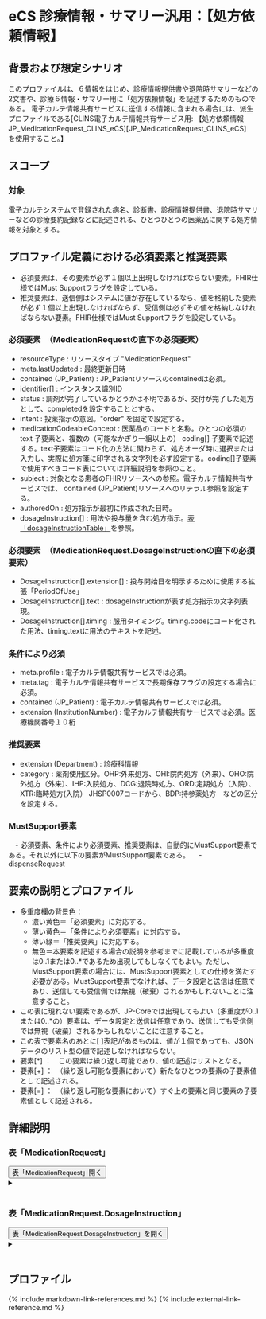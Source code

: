 
# eCS 診療情報・サマリー汎用：【処方依頼情報】

## 背景および想定シナリオ
このプロファイルは、６情報をはじめ、診療情報提供書や退院時サマリーなどの2文書や、診療６情報・サマリー用に「処方依頼情報」を記述するためのものである。
電子カルテ情報共有サービスに送信する情報に含まれる場合には、派生プロファイルである[CLINS電子カルテ情報共有サービス用: 【処方依頼情報　JP_MedicationRequest_CLINS_eCS][JP_MedicationRequest_CLINS_eCS]　を使用すること。】

## スコープ

### 対象
電子カルテシステムで登録された病名、診断書、診療情報提供書、退院時サマリーなどの診療要約記録などに記述される、ひとつひとつの医薬品に関する処方情報を対象とする。


## プロファイル定義における必須要素と推奨要素
  - 必須要素は、その要素が必ず１個以上出現しなければならない要素。FHIR仕様ではMust Supportフラグを設定している。
  - 推奨要素は、送信側はシステムに値が存在しているなら、値を格納した要素が必ず１個以上出現しなければならず、受信側は必ずその値を格納しなければならない要素。FHIR仕様ではMust Supportフラグを設定している。

### 必須要素　（MedicationRequestの直下の必須要素）
  - resourceType : リソースタイプ "MedicationRequest"
  - meta.lastUpdated : 最終更新日時
  - contained (JP_Patient) : JP_Patientリソースのcontainedは必須。
  - identifier[] : インスタンス識別ID
  - status : 調剤が完了しているかどうかは不明であるが、交付が完了した処方として、completedを設定することとする。
  - intent : 投薬指示の意図。"order" を固定で設定する。
  - medicationCodeableConcept : 医薬品のコードと名称。ひとつの必須の text 子要素と、複数の（可能なかぎり一組以上の） coding[] 子要素で記述する。text子要素はコード化の方法に関わらず、処方オーダ時に選択または入力し、実際に処方箋に印字される文字列を必ず設定する。coding[]子要素で使用すべきコード表については詳細説明を参照のこと。
  - subject : 対象となる患者のFHIRリソースへの参照。電子カルテ情報共有サービスでは、 contained (JP_Patient)リソースへのリテラル参照を設定する。
  - authoredOn : 処方指示が最初に作成された日時。
  - dosageInstruction[] : 用法や投与量を含む処方指示。<a href="#dosageInstructionTable">表「dosageInstructionTable」</a>を参照。

### 必須要素　（MedicationRequest.DosageInstructionの直下の必須要素）
  - DosageInstruction[].extension[] : 投与開始日を明示するために使用する拡張「PeriodOfUse」
  - DosageInstruction[].text : dosageInstructionが表す処方指示の文字列表現。
  - DosageInstruction[].timing : 服用タイミング。timing.codeにコード化された用法、timing.textに用法のテキストを記述。

### 条件により必須
  - meta.profile : 電子カルテ情報共有サービスでは必須。
  - meta.tag : 電子カルテ情報共有サービスで長期保存フラグの設定する場合に必須。
  - contained (JP_Patient) :  電子カルテ情報共有サービスでは必須。
  - extension (InstitutionNumber) : 電子カルテ情報共有サービスでは必須。医療機関番号１０桁

### 推奨要素
  - extension (Department) : 診療科情報
  - category : 薬剤使用区分。OHP:外来処方、OHI:院内処方（外来）、OHO:院外処方（外来）、IHP:入院処方、DCG:退院時処方、ORD:定期処方（入院）、XTR:臨時処方(入院）
JHSP0007コードから、BDP:持参薬処方　などの区分を設定する。

### MustSupport要素
　- 必須要素、条件により必須要素、推奨要素は、自動的にMustSupport要素である。それ以外に以下の要素がMustSupport要素である。
　- dispenseRequest

## 要素の説明とプロファイル
  - 多重度欄の背景色：
    - 濃い黄色＝「必須要素」に対応する。
    - 薄い黄色＝「条件により必須要素」に対応する。
    - 薄い緑＝「推奨要素」に対応する。
    - 無色＝本要素を記述する場合の説明を参考までに記載しているが多重度は0..1または0..*であるため出現してもしなくてもよい。ただし、MustSupport要素の場合には、MustSupport要素としての仕様を満たす必要がある。MustSupport要素でなければ、データ設定と送信は任意であり、送信しても受信側では無視（破棄）されるかもしれないことに注意すること。
  - この表に現れない要素であるが、JP-Coreでは出現してもよい（多重度が0..1または0..*の）要素は、データ設定と送信は任意であり、送信しても受信側では無視（破棄）されるかもしれないことに注意すること。
  - この表で要素名のあとに[ ]表記があるものは、値が１個であっても、JSONデータのリスト型の値で記述しなければならない。
  - 要素[*] ：　この要素は繰り返し可能であり、値の記述はリストとなる。
  - 要素[+] ：　（繰り返し可能な要素において）新たなひとつの要素の子要素値として記述される。
  - 要素[=] ：　（繰り返し可能な要素において）すぐ上の要素と同じ要素の子要素値として記述される。

## 詳細説明


<script>
function details_open(onoff, idname, idCloseButton){
  var elem = document.getElementById(idname);
  elem.open = onoff;
  if (onoff == true){
    document.getElementById(idCloseButton).style.display = 'none';
  } else {
    document.getElementById(idCloseButton).style.display = 'inline';
  }
}
</script>


<h3>表「MedicationRequest」</h3>
<button id="mrc" type="button" onclick="details_open(true,'TableDetails','mrc')">表「MedicationRequest」開く</button>
<details id="TableDetails">
<button type="button" onclick="details_open(false,'TableDetails', 'mrc')">閉じる</button>
<summary></summary>

<div id="Table_19097" class="htmlTable" align=center x:publishsource="Excel">

{% include MedicationRequestTable.md %}

</div>


<button type="button" onclick="details_open(false,'TableDetails','mrc')">閉じる</button>
</details>

<!-- =========================================== -->
<!-- ====                                   ==== -->
<!-- ====      表（DosageInstruction)　　　　 ==== -->
<!-- ====                                   ==== -->
<!-- =========================================== -->
<br>

<h3>表「MedicationRequest.DosageInstruction」</h3>
<button id="dic" type="button" onclick="details_open(true,'DosageInstructionDetails', 'dic')">表「MedicationRequest.DosageInstruction」を開く</button>
<details id="DosageInstructionDetails">
<button type="button" onclick="details_open(false,'DosageInstructionDetails', 'dic')">閉じる</button>
<summary></summary>

<div id="dosageInstructionTable">

<div id="dosageInstructionTable_21704" class="htmlTable" align=center x:publishsource="Excel">


{% include dosageInstructionTable.md %}

</div>



</div>


<button type="button" onclick="details_open(false,'DosageInstructionDetails','dic')">閉じる</button>

</details>

<br>


## プロファイル
{% include markdown-link-references.md %}
{% include external-link-reference.md %}